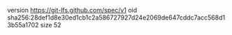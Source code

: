 version https://git-lfs.github.com/spec/v1
oid sha256:28def1d8e30ed1cb1c2a586727927d24e2069de647cddc7acc568d13b55a1702
size 52
